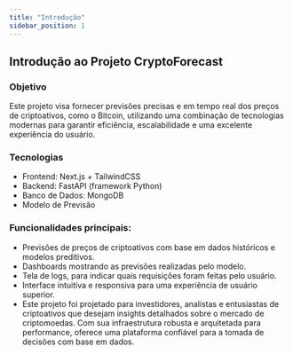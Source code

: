```yaml
---
title: "Introdução"
sidebar_position: 1
---
```


## Introdução ao Projeto CryptoForecast

### Objetivo

Este projeto visa fornecer previsões precisas e em tempo real dos preços de criptoativos, como o Bitcoin, utilizando uma combinação de tecnologias modernas para garantir eficiência, escalabilidade e uma excelente experiência do usuário.

### Tecnologias

- Frontend: Next.js + TailwindCSS
- Backend: FastAPI (framework Python)
- Banco de Dados: MongoDB
- Modelo de Previsão

### Funcionalidades principais:

- Previsões de preços de criptoativos com base em dados históricos e modelos preditivos.
- Dashboards mostrando as previsões realizadas pelo modelo.
- Tela de logs, para indicar quais requisições foram feitas pelo usuário.
- Interface intuitiva e responsiva para uma experiência de usuário superior.
- Este projeto foi projetado para investidores, analistas e entusiastas de criptoativos que desejam insights detalhados sobre o mercado de criptomoedas. Com sua infraestrutura robusta e arquitetada para performance, oferece uma plataforma confiável para a tomada de decisões com base em dados.
